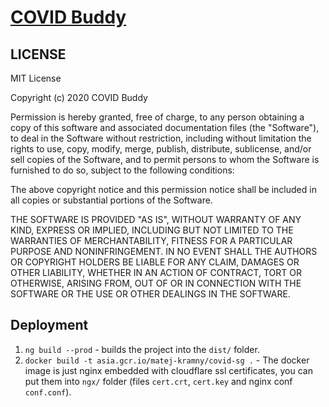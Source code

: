 # [COVID Buddy](https://covidbuddysg.com)

## LICENSE

MIT License

Copyright (c) 2020 COVID Buddy

Permission is hereby granted, free of charge, to any person obtaining a copy
of this software and associated documentation files (the "Software"), to deal
in the Software without restriction, including without limitation the rights
to use, copy, modify, merge, publish, distribute, sublicense, and/or sell
copies of the Software, and to permit persons to whom the Software is
furnished to do so, subject to the following conditions:

The above copyright notice and this permission notice shall be included in all
copies or substantial portions of the Software.

THE SOFTWARE IS PROVIDED "AS IS", WITHOUT WARRANTY OF ANY KIND, EXPRESS OR
IMPLIED, INCLUDING BUT NOT LIMITED TO THE WARRANTIES OF MERCHANTABILITY,
FITNESS FOR A PARTICULAR PURPOSE AND NONINFRINGEMENT. IN NO EVENT SHALL THE
AUTHORS OR COPYRIGHT HOLDERS BE LIABLE FOR ANY CLAIM, DAMAGES OR OTHER
LIABILITY, WHETHER IN AN ACTION OF CONTRACT, TORT OR OTHERWISE, ARISING FROM,
OUT OF OR IN CONNECTION WITH THE SOFTWARE OR THE USE OR OTHER DEALINGS IN THE
SOFTWARE.

## Deployment

1. `ng build --prod` - builds the project into the `dist/` folder.
2. `docker build -t asia.gcr.io/matej-kramny/covid-sg .` - The docker image is just nginx embedded with cloudflare ssl certificates, you can put them into `ngx/` folder (files `cert.crt`, `cert.key` and nginx conf `conf.conf`).